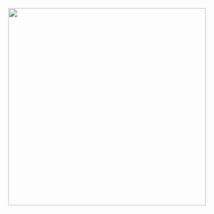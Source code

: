 <!--![😎](https://github.com/user-attachments/assets/8e92910f-6ce1-4904-abb9-81150111eb56)-->
<img src="https://github.com/user-attachments/assets/8e92910f-6ce1-4904-abb9-81150111eb56" width="400px">
